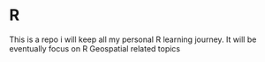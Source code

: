 # R
This is a repo i will keep all my personal R learning journey. It will be eventually focus on R Geospatial related topics
